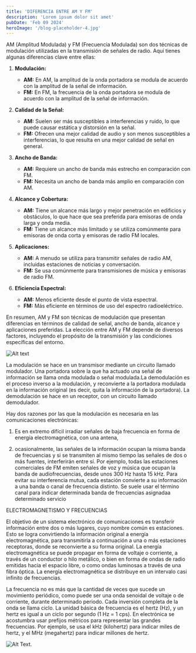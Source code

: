 ```yaml
---
title: 'DIFERENCIA ENTRE AM Y FM'
description: 'Lorem ipsum dolor sit amet'
pubDate: 'Feb 09 2024'
heroImage: '/blog-placeholder-4.jpg'
---
```


AM (Amplitud Modulada) y FM (Frecuencia Modulada) son dos técnicas de modulación utilizadas en la transmisión de señales de radio. Aquí tienes algunas diferencias clave entre ellas:

1. **Modulación:**
   - **AM:** En AM, la amplitud de la onda portadora se modula de acuerdo con la amplitud de la señal de información.
   - **FM:** En FM, la frecuencia de la onda portadora se modula de acuerdo con la amplitud de la señal de información.

2. **Calidad de la Señal:**
   - **AM:** Suelen ser más susceptibles a interferencias y ruido, lo que puede causar estática y distorsión en la señal.
   - **FM:** Ofrecen una mejor calidad de audio y son menos susceptibles a interferencias, lo que resulta en una mejor calidad de señal en general.

3. **Ancho de Banda:**
   - **AM:** Requiere un ancho de banda más estrecho en comparación con FM.
   - **FM:** Necesita un ancho de banda más amplio en comparación con AM.

4. **Alcance y Cobertura:**
   - **AM:** Tiene un alcance más largo y mejor penetración en edificios y obstáculos, lo que hace que sea preferida para emisoras de onda larga y onda media.
   - **FM:** Tiene un alcance más limitado y se utiliza comúnmente para emisoras de onda corta y emisoras de radio FM locales.

5. **Aplicaciones:**
   - **AM:** A menudo se utiliza para transmitir señales de radio AM, incluidas estaciones de noticias y conversación.
   - **FM:** Se usa comúnmente para transmisiones de música y emisoras de radio FM.

6. **Eficiencia Espectral:**
   - **AM:** Menos eficiente desde el punto de vista espectral.
   - **FM:** Más eficiente en términos de uso del espectro radioeléctrico.

En resumen, AM y FM son técnicas de modulación que presentan diferencias en términos de calidad de señal, ancho de banda, alcance y aplicaciones preferidas. La elección entre AM y FM depende de diversos factores, incluyendo el propósito de la transmisión y las condiciones específicas del entorno.

![Alt text](https://i.imgur.com/vlS0GTx.png)

La modulación se hace en un transmisor mediante un circuito llamado modulador. Una
portadora sobre la que ha actuado una señal de información se llama onda modulada o señal modulada.La demodulación es el proceso inverso a la modulación, y reconvierte a la portadora modulada en la información original (es decir, quita la información de la portadora). La demodulación se hace en un receptor, con un circuito llamado demodulador.

Hay dos razones por las que la modulación es necesaria en las comunicaciones electrónicas:
1) Es en extremo difícil irradiar señales de baja frecuencia en forma de energía electromagnética, con una antena,

2) ocasionalmente, las señales de la información ocupan la misma banda de frecuencias y si se transmiten al mismo tiempo las señales de dos o más fuentes, interferirán entre sí. Por ejemplo, todas las estaciones comerciales de FM emiten señales de voz y música que ocupan la banda de audiofrecuencias, desde unos 300 Hz hasta 15 kHz. Para evitar
su interferencia mutua, cada estación convierte a su información a una banda o canal de frecuencia distinto. Se suele usar el término canal para indicar determinada banda de frecuencias asignadaa determinado servicio

ELECTROMAGNETISMO Y FRECUENCIAS

El objetivo de un sistema electrónico de comunicaciones es transferir información entre dos
o más lugares, cuyo nombre común es estaciones. Esto se logra convirtiendo la información
original a energía electromagnética, para transmitirla a continuación a una o más estaciones
receptoras, donde se reconvierte a su forma original. La energía electromagnética se puede
propagar en forma de voltaje o corriente, a través de un conductor o hilo metálico, o bien en
forma de ondas de radio emitidas hacia el espacio libre, o como ondas luminosas a través de una fibra óptica. La energía electromagnética se distribuye en un intervalo casi infinito de frecuencias.

La frecuencia no es más que la cantidad de veces que sucede un movimiento periódico,
como puede ser una onda senoidal de voltaje o de corriente, durante determinado periodo. Cada inversión completa de la onda se llama ciclo. La unidad básica de frecuencia es el hertz (Hz), y un hertz es igual a un ciclo por segundo (1 Hz = 1 cps). En electrónica se acostumbra usar prefijos métricos para representar las grandes frecuencias. Por ejemplo, se usa el kHz (kilohertz) para indicar miles de hertz, y el MHz (megahertz) para indicar millones de hertz.

![Alt Text](https://i.imgur.com/7a8HsUs.png).
